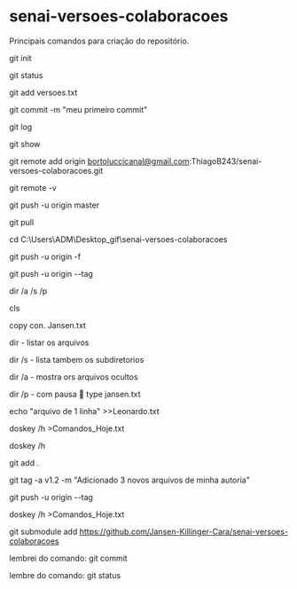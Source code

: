 ﻿# senai-versoes-colaboracoes

Principais comandos para criação do repositório.

git init

git status

git add versoes.txt

git commit -m "meu primeiro commit"

git log

git show

git remote add origin bortoluccicanal@gmail.com:ThiagoB243/senai-versoes-colaboracoes.git

git remote -v

git push -u origin master

git pull

cd C:\Users\ADM\Desktop\_gif\senai-versoes-colaboracoes

git push -u origin -f

git push -u origin --tag

dir /a /s /p

cls

copy con. Jansen.txt

dir - listar os arquivos

dir /s - lista tambem os subdiretorios

dir /a - mostra ors arquivos ocultos

dir /p - com pausa

type jansen.txt

echo "arquivo de 1 linha" >>Leonardo.txt

doskey /h >Comandos_Hoje.txt

doskey /h

git add .

git tag -a v1.2 -m "Adicionado 3 novos arquivos de minha autoria"

git push -u origin --tag

doskey /h >Comandos_Hoje.txt

git submodule add https://github.com/Jansen-Killinger-Cara/senai-versoes-colaboracoes

lembrei do comando: git commit

lembre do comando: git status
